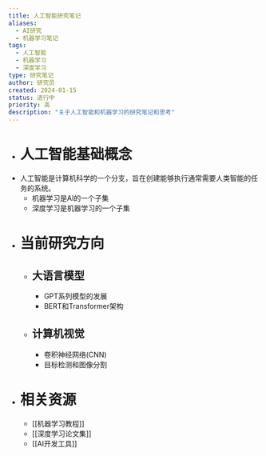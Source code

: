 ```yaml
---
title: 人工智能研究笔记
aliases:
  - AI研究
  - 机器学习笔记
tags:
  - 人工智能
  - 机器学习
  - 深度学习
type: 研究笔记
author: 研究员
created: 2024-01-15
status: 进行中
priority: 高
description: "关于人工智能和机器学习的研究笔记和思考"
---
```

- # 人工智能基础概念
- 人工智能是计算机科学的一个分支，旨在创建能够执行通常需要人类智能的任务的系统。
  - 机器学习是AI的一个子集
  - 深度学习是机器学习的一个子集
- # 当前研究方向
  - ## 大语言模型
    - GPT系列模型的发展
    - BERT和Transformer架构
  - ## 计算机视觉
    - 卷积神经网络(CNN)
    - 目标检测和图像分割
- # 相关资源
  - [[机器学习教程]]
  - [[深度学习论文集]]
  - [[AI开发工具]]
